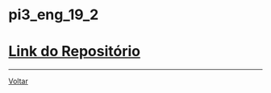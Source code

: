 # pi3_eng_**19_2** 

# [Link do Repositório](https://github.com/LPAE/pi3_eng_19_2)

---
[Voltar](https://lpae.github.io/)